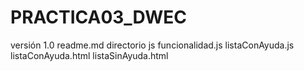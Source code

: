 # PRACTICA03_DWEC
versión 1.0
	readme.md
	directorio js
		funcionalidad.js
		listaConAyuda.js
	listaConAyuda.html
	listaSinAyuda.html
		
